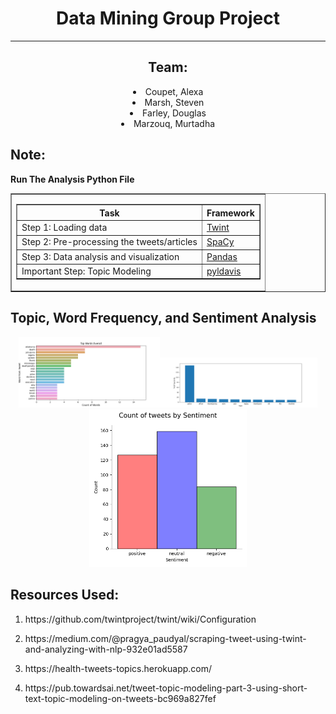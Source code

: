  
<h1 align="center">Data Mining Group Project </h1>

----


<h2 align="center"><b>Team:</b></h2>
<div >
<ol- align="center"  >
<li>
Coupet, Alexa
</li>
<li>
Marsh, Steven
</li>
<li>
Farley, Douglas</li>
<li>
                    Marzouq, Murtadha 
</li>
</ol->                    
</div>




<h2>Note:</h2> <b> Run The Analysis Python File</b>

 <table   align="center"  border="1" width = "100%">                    <tr>             <td>                <table border = "1" width = "100%">                   <tr>                      <th>Task</th>                      <th>Framework</th>                   </tr>                   <tr>                      <td>Step 1: Loading data</td>                      <td><a href="https://github.com/twintproject/twint">Twint</a></td>                   </tr>                   <tr>                      <td>Step 2: Pre-processing the tweets/articles </td>                      <td><a href="https://spacy.io/usage/v3-2">SpaCy</a></td>   
 <tr>
 <td> Step 3: Data analysis and visualization</td> 
  <td><a href="https://pandas.pydata.org/">Pandas</a></td> 
    <tr>
   <td> Important Step: Topic Modeling</td> 
  <td><a href="https://scikit-learn.org/stable/model_selection.html#model-selection/">pyldavis</a></td> 
         </tr>      
 </tr>
 </tr>                </table>             </td>          </tr>                 </table>

<div class="show-content user_content clearfix enhanced">

<h2> <strong> Topic, Word Frequency, and Sentiment Analysis </strong></h2>
<p align="center">
<img src="https://github.com/MurtadhaM/Data_Mining/raw/main/data/3.png?raw=true" width="45%" title="Visualization" width="45%"><img src="https://github.com/MurtadhaM/Data_Mining/raw/main/data/2.png?raw=true" alt="Visualization" width="50%">
<img src="https://github.com/MurtadhaM/Data_Mining/raw/main/data/1.png?raw=true" width="50%" alt="Visualization" >        
</p>
      
  
<h2><b>Resources Used:</b></h2>
<ol>
<li>
<p> https://github.com/twintproject/twint/wiki/Configuration </p>
</li>
<li>
<p>https://medium.com/@pragya_paudyal/scraping-tweet-using-twint-and-analyzing-with-nlp-932e01ad5587</p>
</li>

<li>
<p> https://health-tweets-topics.herokuapp.com/ </p>
</li>

<li>
<p> https://pub.towardsai.net/tweet-topic-modeling-part-3-using-short-text-topic-modeling-on-tweets-bc969a827fef </p>
</li>

</ol>
</div>

